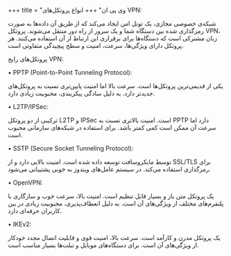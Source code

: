 +++
title = "وی پی ان"
+++
انواع پروتکل‌های VPN:

شبکه‌ی خصوصی مجازی، یک تونل امن ایجاد می‌کند که از طریق آن داده‌ها به صورت رمزگذاری شده بین دستگاه شما و یک سرور از راه دور منتقل می‌شوند. پروتکل VPN، زبان مشترکی است که دستگاه‌ها برای برقراری این ارتباط از آن استفاده می‌کنند. هر پروتکل دارای ویژگی‌ها، سرعت، امنیت و سطح پیچیدگی متفاوتی است.

پروتکل‌های رایج VPN:

• PPTP (Point-to-Point Tunneling Protocol):

یکی از قدیمی‌ترین پروتکل‌ها است.
سرعت بالا اما امنیت پایین‌تری نسبت به پروتکل‌های جدیدتر دارد.
به دلیل سادگی پیکربندی، محبوبیت زیادی دارد.

• L2TP/IPSec:

ترکیبی از دو پروتکل L2TP و IPSec است.
امنیت بالاتری نسبت به PPTP دارد اما سرعت آن ممکن است کمی کمتر باشد.
برای استفاده در شبکه‌های سازمانی محبوب است.

• SSTP (Secure Socket Tunneling Protocol):

توسط مایکروسافت توسعه داده شده است.
امنیت بالایی دارد و از SSL/TLS برای رمزگذاری استفاده می‌کند.
در سیستم عامل‌های ویندوز به خوبی پشتیبانی می‌شود.

• OpenVPN:

یک پروتکل متن باز و بسیار قابل تنظیم است.
امنیت بالا، سرعت خوب و سازگاری با پلتفرم‌های مختلف از ویژگی‌های آن است.
به دلیل انعطاف‌پذیری، محبوبیت زیادی در بین کاربران حرفه‌ای دارد.

• IKEv2:

یک پروتکل مدرن و کارآمد است.
سرعت بالا، امنیت قوی و قابلیت اتصال مجدد خودکار از ویژگی‌های آن است.
برای دستگاه‌های موبایل و تبلت‌ها بسیار مناسب است.